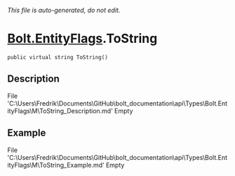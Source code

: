 *This file is auto-generated, do not edit.*

# [Bolt.EntityFlags](Types/Bolt.EntityFlags.md).ToString
`public virtual string ToString()`
## Description
File 'C:\Users\Fredrik\Documents\GitHub\bolt_documentation\api\Types\Bolt.EntityFlags\M\ToString_Description.md' Empty
## Example
File 'C:\Users\Fredrik\Documents\GitHub\bolt_documentation\api\Types\Bolt.EntityFlags\M\ToString_Example.md' Empty
